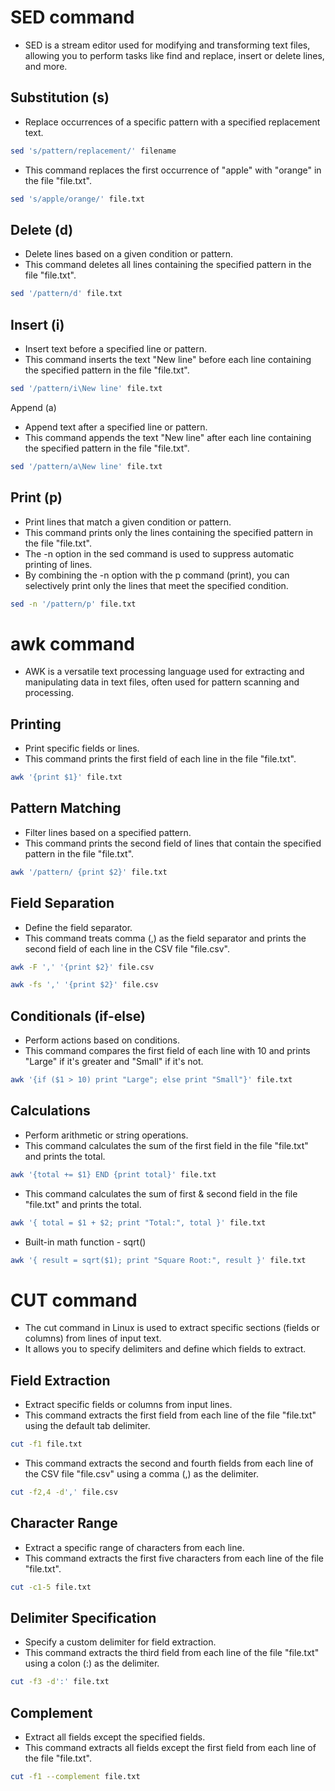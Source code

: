# SED command
- SED is a stream editor used for modifying and transforming text files, allowing you to perform tasks like find and replace, insert or delete lines, and more.

## Substitution (s)
- Replace occurrences of a specific pattern with a specified replacement text.
```bash
sed 's/pattern/replacement/' filename
```
- This command replaces the first occurrence of "apple" with "orange" in the file "file.txt".
```bash
sed 's/apple/orange/' file.txt
```

## Delete (d)
- Delete lines based on a given condition or pattern.
- This command deletes all lines containing the specified pattern in the file "file.txt".
```bash
sed '/pattern/d' file.txt
```

## Insert (i)
- Insert text before a specified line or pattern.
- This command inserts the text "New line" before each line containing the specified pattern in the file "file.txt".
```bash
sed '/pattern/i\New line' file.txt
```

Append (a)
- Append text after a specified line or pattern.
- This command appends the text "New line" after each line containing the specified pattern in the file "file.txt".
```bash
sed '/pattern/a\New line' file.txt
```

## Print (p)
- Print lines that match a given condition or pattern.
- This command prints only the lines containing the specified pattern in the file "file.txt".
- The -n option in the sed command is used to suppress automatic printing of lines.
- By combining the -n option with the p command (print), you can selectively print only the lines that meet the specified condition.
```bash
sed -n '/pattern/p' file.txt
```

# awk command
- AWK is a versatile text processing language used for extracting and manipulating data in text files, often used for pattern scanning and processing.

## Printing
- Print specific fields or lines.
- This command prints the first field of each line in the file "file.txt".
```bash
awk '{print $1}' file.txt
```

## Pattern Matching 
- Filter lines based on a specified pattern.
- This command prints the second field of lines that contain the specified pattern in the file "file.txt".
```bash
awk '/pattern/ {print $2}' file.txt
```

## Field Separation
- Define the field separator.
- This command treats comma (,) as the field separator and prints the second field of each line in the CSV file "file.csv".
```bash
awk -F ',' '{print $2}' file.csv
```
```bash
awk -fs ',' '{print $2}' file.csv
```

## Conditionals (if-else)
- Perform actions based on conditions.
- This command compares the first field of each line with 10 and prints "Large" if it's greater and "Small" if it's not.
```bash
awk '{if ($1 > 10) print "Large"; else print "Small"}' file.txt
```

## Calculations
- Perform arithmetic or string operations.
- This command calculates the sum of the first field in the file "file.txt" and prints the total.
```bash
awk '{total += $1} END {print total}' file.txt
```
- This command calculates the sum of first & second field in the file "file.txt" and prints the total.
```bash
awk '{ total = $1 + $2; print "Total:", total }' file.txt
```
- Built-in math function - sqrt()
```bash
awk '{ result = sqrt($1); print "Square Root:", result }' file.txt
```

# CUT command
- The cut command in Linux is used to extract specific sections (fields or columns) from lines of input text. 
- It allows you to specify delimiters and define which fields to extract.

## Field Extraction
- Extract specific fields or columns from input lines.
- This command extracts the first field from each line of the file "file.txt" using the default tab delimiter.
```bash
cut -f1 file.txt
```
- This command extracts the second and fourth fields from each line of the CSV file "file.csv" using a comma (,) as the delimiter.
```bash
cut -f2,4 -d',' file.csv
```

## Character Range
- Extract a specific range of characters from each line.
- This command extracts the first five characters from each line of the file "file.txt".
```bash
cut -c1-5 file.txt
```

## Delimiter Specification 
- Specify a custom delimiter for field extraction.
- This command extracts the third field from each line of the file "file.txt" using a colon (:) as the delimiter.
```bash
cut -f3 -d':' file.txt
```

## Complement 
- Extract all fields except the specified fields.
- This command extracts all fields except the first field from each line of the file "file.txt".
```bash
cut -f1 --complement file.txt
```
